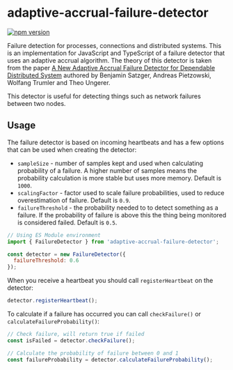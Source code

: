 # adaptive-accrual-failure-detector

[![npm version](https://badge.fury.io/js/adaptive-accrual-failure-detector.svg)](https://badge.fury.io/js/adaptive-accrual-failure-detector)

Failure detection for processes, connections and distributed systems. This is
an implementation for JavaScript and TypeScript of a failure detector that uses
an adaptive accrual algorithm. The theory of this detector is taken from the paper
[A New Adaptive Accrual Failure Detector for Dependable Distributed System](https://www.informatik.uni-augsburg.de/lehrstuehle/sik/publikationen/papers/2007_sac-dads_sat/paper.pdf)
authored by Benjamin Satzger, Andreas Pietzowski, Wolfang Trumler and 
Theo Ungerer.

This detector is useful for detecting things such as network failures between
two nodes.

## Usage

The failure detector is based on incoming heartbeats and has a few options that
can be used when creating the detector:

*
  `sampleSize` - number of samples kept and used when calculating probability
  of a failure. A higher number of samples means the probability calculation is
  more stable but uses more memory. Default is `1000`.
*
  `scalingFactor` - factor used to scale failure probabilities, used to reduce
  overestimation of failure. Default is `0.9`.
*
  `failureThreshold` - the probability needed to to detect something as a
  failure. If the probability of failure is above this the thing being 
  monitored is considered failed. Default is `0.5`.

```javascript
// Using ES Module environment
import { FailureDetector } from 'adaptive-accrual-failure-detector';

const detector = new FailureDetector({
  failureThreshold: 0.6
});
```

When you receive a heartbeat you should call `registerHeartbeat` on the detector:

```javascript
detector.registerHeartbeat();
```

To calculate if a failure has occurred you can call `checkFailure()` or
`calculateFailureProbability()`:

```javascript
// Check failure, will return true if failed
const isFailed = detector.checkFailure();

// Calculate the probability of failure between 0 and 1
const failureProbability = detector.calculateFailureProbability();
```
